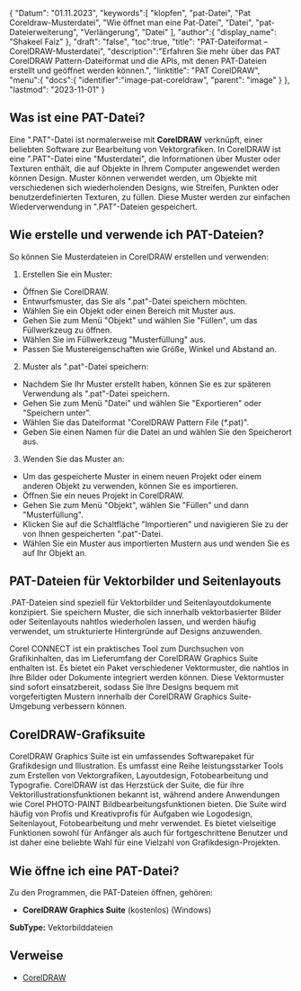 {
"Datum": "01.11.2023",
   "keywords":[
"klopfen",
"pat-Datei",
"Pat Coreldraw-Musterdatei",
"Wie öffnet man eine Pat-Datei",
"Datei",
"pat-Dateierweiterung",
"Verlängerung",
"Datei"
],
   "author":{
"display_name": "Shakeel Faiz"
},
"draft": "false",
"toc":true,
"title": "PAT-Dateiformat – CorelDRAW-Musterdatei",
   "description":"Erfahren Sie mehr über das PAT CorelDRAW Pattern-Dateiformat und die APIs, mit denen PAT-Dateien erstellt und geöffnet werden können.",
"linktitle": "PAT CorelDRAW",
   "menu":{
      "docs":{
         "identifier":"image-pat-coreldraw",
"parent": "image"
}
},
"lastmod": "2023-11-01"
}

## Was ist eine PAT-Datei?

Eine ".PAT"-Datei ist normalerweise mit **CorelDRAW** verknüpft, einer beliebten Software zur Bearbeitung von Vektorgrafiken. In CorelDRAW ist eine ".PAT"-Datei eine "Musterdatei", die Informationen über Muster oder Texturen enthält, die auf Objekte in Ihrem Computer angewendet werden können Design. Muster können verwendet werden, um Objekte mit verschiedenen sich wiederholenden Designs, wie Streifen, Punkten oder benutzerdefinierten Texturen, zu füllen. Diese Muster werden zur einfachen Wiederverwendung in ".PAT"-Dateien gespeichert.

## Wie erstelle und verwende ich PAT-Dateien?

So können Sie Musterdateien in CorelDRAW erstellen und verwenden:

1. Erstellen Sie ein Muster:
    



- Öffnen Sie CorelDRAW.
- Entwurfsmuster, das Sie als ".pat"-Datei speichern möchten.
- Wählen Sie ein Objekt oder einen Bereich mit Muster aus.
- Gehen Sie zum Menü "Objekt" und wählen Sie "Füllen", um das Füllwerkzeug zu öffnen.
- Wählen Sie im Füllwerkzeug "Musterfüllung" aus.
- Passen Sie Mustereigenschaften wie Größe, Winkel und Abstand an.
2. Muster als ".pat"-Datei speichern:
    



- Nachdem Sie Ihr Muster erstellt haben, können Sie es zur späteren Verwendung als ".pat"-Datei speichern.
- Gehen Sie zum Menü "Datei" und wählen Sie "Exportieren" oder "Speichern unter".
- Wählen Sie das Dateiformat "CorelDRAW Pattern File (*.pat)".
- Geben Sie einen Namen für die Datei an und wählen Sie den Speicherort aus.
3. Wenden Sie das Muster an:
    



- Um das gespeicherte Muster in einem neuen Projekt oder einem anderen Objekt zu verwenden, können Sie es importieren.
- Öffnen Sie ein neues Projekt in CorelDRAW.
- Gehen Sie zum Menü "Objekt", wählen Sie "Füllen" und dann "Musterfüllung".
- Klicken Sie auf die Schaltfläche "Importieren" und navigieren Sie zu der von Ihnen gespeicherten ".pat"-Datei.
- Wählen Sie ein Muster aus importierten Mustern aus und wenden Sie es auf Ihr Objekt an.

## PAT-Dateien für Vektorbilder und Seitenlayouts

.PAT-Dateien sind speziell für Vektorbilder und Seitenlayoutdokumente konzipiert. Sie speichern Muster, die sich innerhalb vektorbasierter Bilder oder Seitenlayouts nahtlos wiederholen lassen, und werden häufig verwendet, um strukturierte Hintergründe auf Designs anzuwenden.

Corel CONNECT ist ein praktisches Tool zum Durchsuchen von Grafikinhalten, das im Lieferumfang der CorelDRAW Graphics Suite enthalten ist. Es bietet ein Paket verschiedener Vektormuster, die nahtlos in Ihre Bilder oder Dokumente integriert werden können. Diese Vektormuster sind sofort einsatzbereit, sodass Sie Ihre Designs bequem mit vorgefertigten Mustern innerhalb der CorelDRAW Graphics Suite-Umgebung verbessern können.

## CorelDRAW-Grafiksuite

CorelDRAW Graphics Suite ist ein umfassendes Softwarepaket für Grafikdesign und Illustration. Es umfasst eine Reihe leistungsstarker Tools zum Erstellen von Vektorgrafiken, Layoutdesign, Fotobearbeitung und Typografie. CorelDRAW ist das Herzstück der Suite, die für ihre Vektorillustrationsfunktionen bekannt ist, während andere Anwendungen wie Corel PHOTO-PAINT Bildbearbeitungsfunktionen bieten. Die Suite wird häufig von Profis und Kreativprofis für Aufgaben wie Logodesign, Seitenlayout, Fotobearbeitung und mehr verwendet. Es bietet vielseitige Funktionen sowohl für Anfänger als auch für fortgeschrittene Benutzer und ist daher eine beliebte Wahl für eine Vielzahl von Grafikdesign-Projekten.

## Wie öffne ich eine PAT-Datei?

Zu den Programmen, die PAT-Dateien öffnen, gehören:

- **CorelDRAW Graphics Suite** (kostenlos) (Windows)

**SubType:** Vektorbilddateien

## Verweise
* [CorelDRAW](https://en.wikipedia.org/wiki/CorelDRAW)
